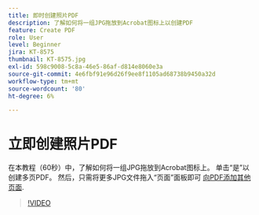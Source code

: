 ```yaml
---
title: 即时创建照片PDF
description: 了解如何将一组JPG拖放到Acrobat图标上以创建PDF
feature: Create PDF
role: User
level: Beginner
jira: KT-8575
thumbnail: KT-8575.jpg
exl-id: 598c9008-5c8a-46e5-86af-d814e8060e3a
source-git-commit: 4e6fbf91e96d26f9ee8f1105ad68738b9450a32d
workflow-type: tm+mt
source-wordcount: '80'
ht-degree: 6%

---
```


# 立即创建照片PDF

在本教程（60秒）中，了解如何将一组JPG拖放到Acrobat图标上。 单击“是”以创建多页PDF。 然后，只需将更多JPG文件拖入“页面”面板即可 [向PDF添加其他页面](https://www.adobe.com/acrobat/online/add-pages-to-pdf.html).

>[!VIDEO](https://video.tv.adobe.com/v/336365?quality=12&learn=on&hidetitle=true)
